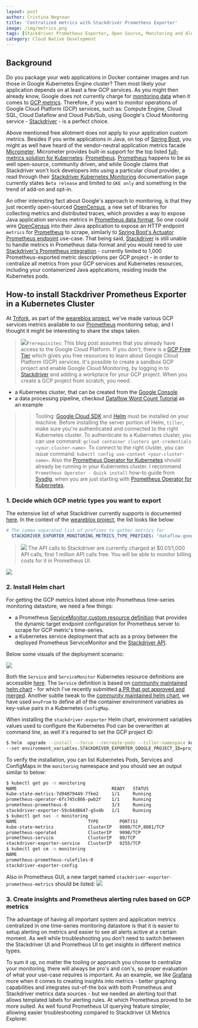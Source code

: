 ```yaml
---
layout: post
author: Cristina Negrean
title: 'Centralized metrics with Stackdriver Prometheus Exporter'
image: /img/metrics.png
tags: [Stackdriver Prometheus Exporter, Open Source, Monitoring and Alerting, Cloud Native]
category: Cloud Native Development
---
```

## Background

Do you package your web applications in Docker container images and run those in Google Kubernetes Engine cluster? Then most likely your application depends on at least a few GCP services. As you might then already know, Google does not currently charge for [monitoring data](https://cloud.google.com/stackdriver/pricing) when it comes to [GCP metrics](https://cloud.google.com/monitoring/api/metrics_gcp). Therefore, if you want to monitor operations of Google Cloud Platform (GCP) services, such as: Compute Engine, Cloud SQL, Cloud Dataflow and Cloud Pub/Sub, using Google's Cloud Monitoring service - [Stackdriver](https://cloud.google.com/stackdriver/) - is a perfect choice.

Above mentioned free allotment does not apply to your application custom metrics. Besides if you write applications in Java, on top of [Spring Boot](https://docs.spring.io/spring-boot/docs/current/reference/html/production-ready-metrics.html), you might as well have heard of the vendor-neutral application metrics facade [Micrometer](http://micrometer.io/). Micrometer provides built-in support for the top listed [full-metrics solution for Kubernetes](https://kubernetes.io/docs/tasks/debug-application-cluster/resource-usage-monitoring/#full-metrics-pipelines): [Prometheus](https://prometheus.io/). [Prometheus](https://prometheus.io/) happens to be as well open-source, community driven, and while Google claims that Stackdriver won’t lock developers into using a particular cloud provider, a read through their [Stackdriver Kubernetes Monitoring](https://cloud.google.com/monitoring/kubernetes-engine/) documentation page currently states `Beta release` and limited to `GKE only` and something in the trend of add-on and opt-in.

An other interesting fact about Google's approach to monitoring, is that they just recently open-sourced [OpenCensus](https://opencensus.io/), a new set of libraries for collecting metrics and distributed traces, which provides a way to expose Java application services metrics in [Prometheus data format](https://opencensus.io/exporters/supported-exporters/java/prometheus/#creating-the-exporter). So one could wire [OpenCensus](https://opencensus.io/) into their Java application to expose an HTTP endpoint `metrics` for [Prometheus](https://prometheus.io/) to scrape, similarly to [Spring Boot's Actuator Prometheus endpoint](https://docs.spring.io/spring-boot/docs/current/reference/html/production-ready-metrics.html#production-ready-metrics-export-prometheus) use-case. That being said, [Stackdriver](https://cloud.google.com/stackdriver/) is still unable to handle metrics in Prometheus data-format and you would need to use [Stackdriver's Prometheus integration](https://cloud.google.com/monitoring/kubernetes-engine/prometheus) - currently limited to 1,000 Prometheus-exported metric descriptions per GCP project - in order to centralize all metrics from your GCP services and Kubernetes resources, including your containerized Java applications, residing inside the Kubernetes pods.

## How-to install Stackdriver Prometheus Exporter in a Kubernetes Cluster

At [Trifork](https://trifork.com/), as part of the [weareblox project](http://preview.weareblox.com/markets), we've made various GCP services metrics available to our [Prometheus](https://prometheus.io/) monitoring setup, and I thought it might be interesting to share the steps taken.

>  <img class="img-responsive" src="{{ site.baseurl }}/img/site/blockquote-green-red.png"/>`Prerequisites`: This blog post assumes that you already have access to the Google Cloud Platform.
If you don't, there is a [GCP Free Tier](https://cloud.google.com/free/docs/gcp-free-tier) which gives you free resources to learn about Google Cloud Platform (GCP) services. It's possible to create a sandbox GCP project and enable Google Cloud Monitoring, by logging in to [Stackdriver](https://app.google.stackdriver.com/) and adding a workplace for your GCP project.
When you create a GCP project from scratch, you need:
* a Kubernetes cluster, that can be created from the [Google Console](https://console.cloud.google.com/kubernetes)
* a data processing pipeline, checkout [Dataflow Word Count Tutorial](https://console.cloud.google.com/dataflow?walkthrough_tutorial_id=dataflow_index) as an example
>>Tooling: [Google Cloud SDK](https://cloud.google.com/sdk/) and [Helm](https://helm.sh/) must be installed on your machine. Before installing the server portion of Helm, `tiller`, make sure you're authenticated and connected to the right Kubernetes cluster. To authenticate to a Kubernetes cluster, you can use command: ```gcloud container clusters get-credentials <your-cluster-name>```. To connect to the right cluster, you can issue command: ```kubectl config use-context <your-cluster-name>```. Also the [Prometheus Operator for Kubernetes](https://github.com/coreos/prometheus-operator) should already be running in your Kubernetes cluster. I recommend `Prometheus Operator - Quick install` how-to guide from [Sysdig](https://sysdig.com/blog/kubernetes-monitoring-prometheus-operator-part3/), when you are just starting with [Prometheus Operator for Kubernetes](https://github.com/coreos/prometheus-operator).

### 1. Decide which GCP metric types you want to export

The extensive list of what Stackdriver currently supports is documented [here](https://cloud.google.com/monitoring/api/metrics_gcp). In the context of the [weareblox project](http://preview.weareblox.com/markets), the list looks like below:

```yaml
# The comma-separated list of prefixes to gather metrics for
  STACKDRIVER_EXPORTER_MONITORING_METRICS_TYPE_PREFIXES: "dataflow.googleapis.com/job,pubsub.googleapis.com/subscription,pubsub.googleapis.com/topic,pubsub.googleapis.com/snapshot,compute.googleapis.com/instance/uptime,compute.googleapis.com/instance/cpu,compute.googleapis.com/instance/network,cloudsql.googleapis.com/database"
```

>  <img class="img-responsive" src="{{ site.baseurl }}/img/site/blockquote-green-red.png"/> The API calls to Stackdriver are currently charged at $0.01/1,000 API calls, first 1 million API calls free. You will be able to monitor billing costs for it in Prometheus UI.
<img class="img-responsive" src="{{ site.baseurl }}/img/posts/centralized-metrics/prometheus_monitoring_api_call_costs.png"/>

### 2. Install Helm chart

For getting the GCP metrics listed above into Prometheus time-series monitoring datastore, we need a few things:
* a Prometheus [ServiceMonitor custom resource definition](https://github.com/coreos/prometheus-operator/blob/master/README.md#customresourcedefinitions) that provides the dynamic target endpoint configuration for Prometheus server to scrape for GCP metric's time-series.
* a Kubernetes service deployment that acts as a proxy between the deployed Prometheus ServiceMonitor and the [Stackdriver API](https://cloud.google.com/monitoring/api/apis-explorer).

Below some visuals of the deployment scenario:

<img class="img-responsive" src="{{ site.baseurl }}/img/posts/centralized-metrics/k8s_monitoring_deployment.png"/>

Both the `Service` and `ServiceMonitor` Kubernetes resource definitions are accessible [here](https://github.com/cristinanegrean/charts/tree/master/stable/stackdriver-exporter/templates).
The `Service` definition is based on [community maintained helm chart](https://github.com/helm/charts/tree/master/stable/stackdriver-exporter) - for which I've recently submitted [a PR that got approved and merged](https://github.com/helm/charts/pull/10321). Another subtle tweak to the [community maintained helm chart](https://github.com/helm/charts/tree/master/stable/stackdriver-exporter), we have used `envFrom` to define all of the container environment variables as key-value pairs in a Kubernetes `ConfigMap`.

When installing the `stackdriver-exporter` Helm chart, environment variables values used to configure the Kubernetes Pod can be overwritten at command line, as well it's required to set the GCP project ID:

```bash
$ helm  upgrade --install --force --recreate-pods --tiller-namespace kube-system --namespace monitoring
--set environment_variables.STACKDRIVER_EXPORTER_GOOGLE_PROJECT_ID=project_id stackdriver-exporter ./stackdriver-exporter
```

To verify the installation, you can list Kubernetes Pods, Services and ConfigMaps in the `monitoring` namespace and you should see an output similar to below:

```bash
$ kubectl get po -n monitoring  
NAME                                    READY   STATUS    
kube-state-metrics-7d94879449-7fkm2     1/1     Running  
prometheus-operator-6fc745c866-pwb2f    1/1     Running   
prometheus-prometheus-0                 3/3     Running   
stackdriver-exporter-59c64d8647-g5v4b   1/1     Running   
$ kubectl get svc -n monitoring
NAME                           TYPE        PORT(S)             
kube-state-metrics             ClusterIP   8080/TCP,8081/TCP   
prometheus-operated            ClusterIP   9090/TCP            
prometheus-service             ClusterIP   80/TCP              
stackdriver-exporter-service   ClusterIP   9255/TCP
$ kubectl get cm -n monitoring
NAME                                
prometheus-prometheus-rulefiles-0  
stackdriver-exporter-config         
```

Also in Prometheus GUI, a new target named `stackdriver-exporter-prometheus-metrics` should be listed:
<img class="img-responsive" src="{{ site.baseurl }}/img/posts/centralized-metrics/k8s_stackdriver_exporter_servicemonitor.png"/>

### 3. Create insights and Prometheus alerting rules based on GCP metrics

The advantage of having all important system and application metrics centralized in one time-series monitoring datastore is that it is easier to setup alerting on metrics and easier to see all alerts active at a certain moment. As well while troubleshooting you don't need to switch between the Stackdriver UI and Prometheus UI to get insights in different metrics types.

To sum it up, no matter the tooling or approach you choose to centralize your monitoring, there will always be pro's and con's, so proper evaluation of what your use-case requires is important. As an example, we like [Grafana](https://grafana.com/) more when it comes to creating insights into metrics - better graphing capabilities and integrates out-of-the box with both Prometheus and Stackdriver metrics data sources - but we needed an alerting tool that allows templated labels for alerting rules. At which Prometheus proved to be more suited. As well found Prometheus UI querying feature simpler, allowing easier troubleshooting compared to Stackdriver UI Metrics Explorer.
